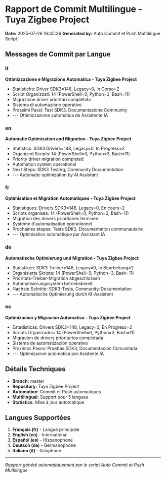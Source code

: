 # Rapport de Commit Multilingue - Tuya Zigbee Project

**Date:** 2025-07-26 16:45:36
**Generated by:** Auto Commit et Push Multilingue Script

## Messages de Commit par Langue

### it
**Ottimizzazione e Migrazione Automatica - Tuya Zigbee Project**
- Statistiche: Driver SDK3=148, Legacy=0, In Corso=2
- Script Organizzati: 14 (PowerShell=0, Python=3, Bash=11)
- Migrazione driver prioritari completata
- Sistema di automazione operativo
- Prossimi Passi: Test SDK3, Documentazione Community
- --- Ottimizzazione automatica da Assistente IA

### en
**Automatic Optimization and Migration - Tuya Zigbee Project**
- Statistics: SDK3 Drivers=148, Legacy=0, In Progress=2
- Organized Scripts: 14 (PowerShell=0, Python=3, Bash=11)
- Priority driver migration completed
- Automation system operational
- Next Steps: SDK3 Testing, Community Documentation
- --- Automatic optimization by AI Assistant

### fr
**Optimisation et Migration Automatiques - Tuya Zigbee Project**
- Statistiques: Drivers SDK3=148, Legacy=0, En cours=2
- Scripts organises: 14 (PowerShell=0, Python=3, Bash=11)
- Migration des drivers prioritaires terminee
- Systeme d'automatisation operationnel
- Prochaines etapes: Tests SDK3, Documentation communautaire
- --- Optimisation automatique par Assistant IA

### de
**Automatische Optimierung und Migration - Tuya Zigbee Project**
- Statistiken: SDK3 Treiber=148, Legacy=0, In Bearbeitung=2
- Organisierte Skripte: 14 (PowerShell=0, Python=3, Bash=11)
- Prioritats-Treiber-Migration abgeschlossen
- Automatisierungssystem betriebsbereit
- Nachste Schritte: SDK3-Tests, Community-Dokumentation
- --- Automatische Optimierung durch KI-Assistent

### es
**Optimizacion y Migracion Automatica - Tuya Zigbee Project**
- Estadisticas: Drivers SDK3=148, Legacy=0, En Progreso=2
- Scripts Organizados: 14 (PowerShell=0, Python=3, Bash=11)
- Migracion de drivers prioritarios completada
- Sistema de automatizacion operativo
- Proximos Pasos: Pruebas SDK3, Documentacion Comunitaria
- --- Optimizacion automatica por Asistente IA

## Détails Techniques

- **Branch:** master
- **Repository:** Tuya Zigbee Project
- **Automation:** Commit et Push automatiques
- **Multilingual:** Support pour 5 langues
- **Statistics:** Mise à jour automatique

## Langues Supportées

1. **Français (fr)** - Langue principale
2. **English (en)** - International
3. **Español (es)** - Hispanophone
4. **Deutsch (de)** - Germanophone
5. **Italiano (it)** - Italophone

---
*Rapport généré automatiquement par le script Auto Commit et Push Multilingue*
